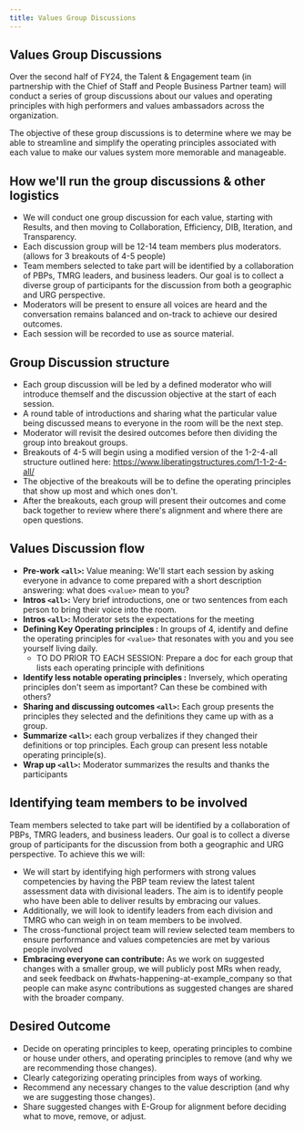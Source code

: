 ```yaml
---
title: Values Group Discussions
---
```


## Values Group Discussions

Over the second half of FY24, the Talent & Engagement team (in partnership with the Chief of Staff and People Business Partner team) will conduct a series of group discussions about our values and operating principles with high performers and values ambassadors across the organization.

The objective of these group discussions is to determine where we may be able to streamline and simplify the operating principles associated with each value to make our values system more memorable and manageable.

## How we'll run the group discussions & other logistics

- We will conduct one group discussion for each value, starting with Results, and then moving to Collaboration, Efficiency, DIB, Iteration, and Transparency.
- Each discussion group will be 12-14 team members plus moderators. (allows for 3 breakouts of 4-5 people)
- Team members selected to take part will be identified by a collaboration of PBPs, TMRG leaders, and business leaders. Our goal is to collect a diverse group of participants for the discussion from both a geographic and URG perspective.
- Moderators will be present to ensure all voices are heard and the conversation remains balanced and on-track to achieve our desired outcomes.
- Each session will be recorded to use as source material.

## Group Discussion structure

- Each group discussion will be led by a defined moderator who will introduce themself and the discussion objective at the start of each session.
- A round table of introductions and sharing what the particular value being discussed means to everyone in the room will be the next step.
- Moderator will revisit the desired outcomes before then dividing the group into breakout groups.
- Breakouts of 4-5 will begin using a modified version of the 1-2-4-all structure outlined here: https://www.liberatingstructures.com/1-1-2-4-all/
- The objective of the breakouts will be to define the operating principles that show up most and which ones don't.
- After the breakouts, each group will present their outcomes and come back together to review where there's alignment and where there are open questions.

## Values Discussion flow

- **Pre-work `<all>`:** Value meaning: We'll start each session by asking everyone in advance to come prepared with a short description answering: what does `<value>` mean to you?
- **Intros `<all>`:** Very brief introductions, one or two sentences from each person to bring their voice into the room.
- **Intros `<all>`:** Moderator sets the expectations for the meeting
- **Defining Key Operating principles <breakout groups>:** In groups of 4, identify and define the operating principles for `<value>` that resonates with you and you see yourself living daily.
  - TO DO PRIOR TO EACH SESSION: Prepare a doc for each group that lists each operating principle with definitions
- **Identify less notable operating principles <breakout groups>:** Inversely, which operating principles don't seem as important? Can these be combined with others?
- **Sharing and discussing outcomes `<all>`:** Each group presents the principles they selected and the definitions they came up with as a group.
- **Summarize `<all>`:** each group verbalizes if they changed their definitions or top principles. Each group can present less notable operating principle(s).
- **Wrap up `<all>`:** Moderator summarizes the results and thanks the participants

## Identifying team members to be involved

Team members selected to take part will be identified by a collaboration of PBPs, TMRG leaders, and business leaders. Our goal is to collect a diverse group of participants for the discussion from both a geographic and URG perspective. To achieve this we will:

- We will start by identifying high performers with strong values competencies by having the PBP team review the latest talent assessment data with divisional leaders. The aim is to identify people who have been able to deliver results by embracing our values.
- Additionally, we will look to identify leaders from each division and TMRG who can weigh in on team members to be involved.
- The cross-functional project team will review selected team members to ensure performance and values competencies are met by various people involved
- **Embracing everyone can contribute:** As we work on suggested changes with a smaller group, we will publicly post MRs when ready, and seek feedback on #whats-happening-at-example_company so that people can make async contributions as suggested changes are shared with the broader company.

## Desired Outcome

- Decide on operating principles to keep, operating principles to combine or house under others, and operating principles to remove (and why we are recommending those changes).
- Clearly categorizing operating principles from ways of working.
- Recommend any necessary changes to the value description (and why we are suggesting those changes).
- Share suggested changes with E-Group for alignment before deciding what to move, remove, or adjust.
